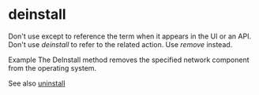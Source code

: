 # deinstall

Don't use except to reference the term when it appears in the UI or an API. Don't use *deinstall* to refer to the related action. Use *remove* instead. 

 Example
The DeInstall method removes the specified network component from the operating system.

See also [](/style-guide/a-z-word-list-term-collections/u/uninstall)[uninstall](/style-guide/a-z-word-list-term-collections/u/uninstall)
